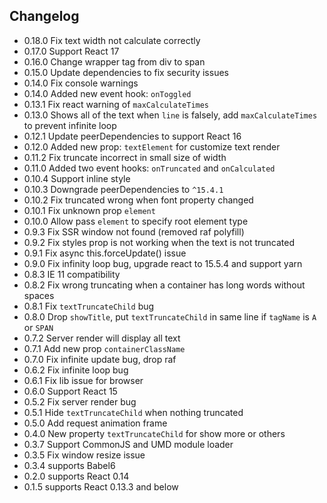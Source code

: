 ## Changelog

- 0.18.0 Fix text width not calculate correctly
- 0.17.0 Support React 17
- 0.16.0 Change wrapper tag from div to span
- 0.15.0 Update dependencies to fix security issues
- 0.14.0 Fix console warnings
- 0.14.0 Added new event hook: `onToggled`
- 0.13.1 Fix react warning of `maxCalculateTimes`
- 0.13.0 Shows all of the text when `line` is falsely, add `maxCalculateTimes` to prevent infinite loop
- 0.12.1 Update peerDependencies to support React 16
- 0.12.0 Added new prop: `textElement` for customize text render
- 0.11.2 Fix truncate incorrect in small size of width
- 0.11.0 Added two event hooks: `onTruncated` and `onCalculated`
- 0.10.4 Support inline style
- 0.10.3 Downgrade peerDependencies to `^15.4.1`
- 0.10.2 Fix truncated wrong when font property changed
- 0.10.1 Fix unknown prop `element`
- 0.10.0 Allow pass `element` to specify root element type
- 0.9.3 Fix SSR window not found (removed raf polyfill)
- 0.9.2 Fix styles prop is not working when the text is not truncated
- 0.9.1 Fix async this.forceUpdate() issue
- 0.9.0 Fix infinity loop bug, upgrade react to 15.5.4 and support yarn
- 0.8.3 IE 11 compatibility
- 0.8.2 Fix wrong truncating when a container has long words without spaces
- 0.8.1 Fix `textTruncateChild` bug
- 0.8.0 Drop `showTitle`, put `textTruncateChild` in same line if `tagName` is `A` or `SPAN`
- 0.7.2 Server render will display all text
- 0.7.1 Add new prop `containerClassName`
- 0.7.0 Fix infinite update bug, drop raf
- 0.6.2 Fix infinite loop bug
- 0.6.1 Fix lib issue for browser
- 0.6.0 Support React 15
- 0.5.2 Fix server render bug
- 0.5.1 Hide `textTruncateChild` when nothing truncated
- 0.5.0 Add request animation frame
- 0.4.0 New property `textTruncateChild` for show more or others
- 0.3.7 Support CommonJS and UMD module loader
- 0.3.5 Fix window resize issue
- 0.3.4 supports Babel6
- 0.2.0 supports React 0.14
- 0.1.5 supports React 0.13.3 and below

